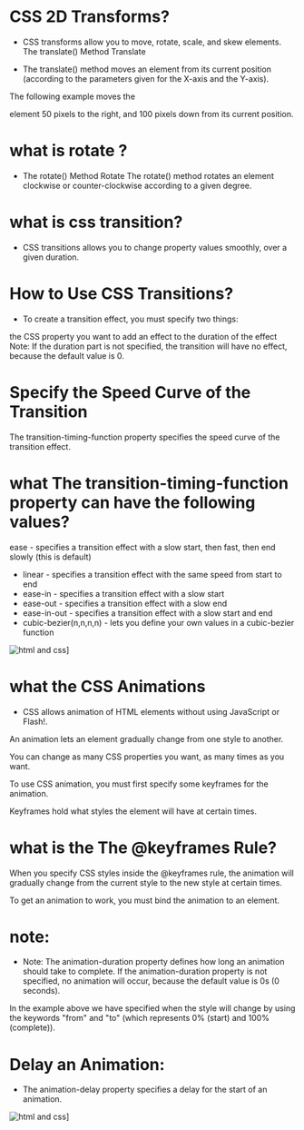 # CSS 2D Transforms?
- CSS transforms allow you to move, rotate, scale, and skew elements.
The translate() Method
Translate

- The translate() method moves an element from its current position (according to the parameters given for the X-axis and the Y-axis).

The following example moves the <div> element 50 pixels to the right, and 100 pixels down from its current position.
# what is rotate ?
- The rotate() Method
Rotate
The rotate() method rotates an element clockwise or counter-clockwise according to a given degree.

# what is css transition?
- CSS transitions allows you to change property values smoothly, over a given duration.

# How to Use CSS Transitions?
- To create a transition effect, you must specify two things:

the CSS property you want to add an effect to
the duration of the effect
Note: If the duration part is not specified, the transition will have no effect, because the default value is 0.

# Specify the Speed Curve of the Transition
The transition-timing-function property specifies the speed curve of the transition effect.

 # what The transition-timing-function property can have the following values?

ease - specifies a transition effect with a slow start, then fast, then end slowly (this is default)
- linear - specifies a transition effect with the same speed from start to end
- ease-in - specifies a transition effect with a slow start
- ease-out - specifies a transition effect with a slow end
- ease-in-out - specifies a transition effect with a slow start and end
- cubic-bezier(n,n,n,n) - lets you define your own values in a cubic-bezier function

![ html and css](https://daqxzxzy8xq3u.cloudfront.net/wp-content/uploads/2019/07/15110438/css-transition-except-one-code-1024x739.png)]

#  what the CSS Animations
- CSS allows animation of HTML elements without using JavaScript or Flash!.

An animation lets an element gradually change from one style to another.

You can change as many CSS properties you want, as many times as you want.

To use CSS animation, you must first specify some keyframes for the animation.

Keyframes hold what styles the element will have at certain times.

#  what is the The @keyframes Rule?
When you specify CSS styles inside the @keyframes rule, the animation will gradually change from the current style to the new style at certain times.

To get an animation to work, you must bind the animation to an element.


# note:
- Note: The animation-duration property defines how long an animation should take to complete. If the animation-duration property is not specified, no animation will occur, because the default value is 0s (0 seconds). 

In the example above we have specified when the style will change by using the keywords "from" and "to" (which represents 0% (start) and 100% (complete)).

# Delay an Animation: 
- The animation-delay property specifies a delay for the start of an animation.

![ html and css](https://res.cloudinary.com/practicaldev/image/fetch/s--QONRcvJ6--/c_limit%2Cf_auto%2Cfl_progressive%2Cq_auto%2Cw_880/https://thepracticaldev.s3.amazonaws.com/i/sn6p4yhoefrt1d3hmg72.jpg)]









